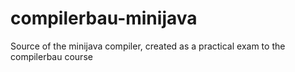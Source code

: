 # compilerbau-minijava
Source of the minijava compiler, created as a practical exam to the compilerbau course
